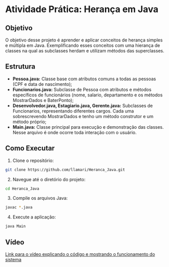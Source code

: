 # Atividade Prática: Herança em Java
## Objetivo
O objetivo desse projeto é aprender e aplicar conceitos de herança simples e múltipla em Java. Exemplificando esses conceitos com uma hierança de classes na qual as subclasses herdam e utilizam métodos das superclasses.

## Estrutura
- **Pessoa.java:** Classe base com atributos comuns a todas as pessoas (CPF e data de nascimento);
- **Funcionarios.java:** Subclasse de Pessoa com atributos e métodos específicos de funcionários (nome, salario, departamento e os métodos MostrarDados e BaterPonto);
- **Desenvolvedor.java, Estagiario.java, Gerente.java:** Subclasses de Funcionarios, representando diferentes cargos. Cada uma sobrescrevendo MostrarDados e tenho um método construtor e um método próprio;
- **Main.java:** Classe principal para execução e demonstração das classes. Nesse arquivo é onde ocorre toda interação com o usuário.

## Como Executar
1. Clone o repositório:
```bash
git clone https://github.com/llamari/Heranca_Java.git
```
2. Navegue até o diretório do projeto:
```bash
cd Heranca_Java
```
3. Compile os arquivos Java:
```bash
javac *.java
```
4. Execute a aplicação:
```bash
java Main
```

## Vídeo
[Link para o vídeo explicando o código e mostrando o funcionamento do sistema](https://youtu.be/P_bX3FObeqg)
